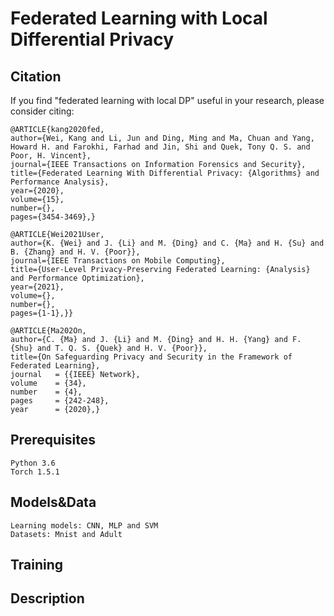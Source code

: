 Federated Learning with Local Differential Privacy
======
Citation
-----
If you find "federated learning with local DP" useful in your research, please consider citing:

    @ARTICLE{kang2020fed,
    author={Wei, Kang and Li, Jun and Ding, Ming and Ma, Chuan and Yang, Howard H. and Farokhi, Farhad and Jin, Shi and Quek, Tony Q. S. and Poor, H. Vincent},
    journal={IEEE Transactions on Information Forensics and Security}, 
    title={Federated Learning With Differential Privacy: {Algorithms} and Performance Analysis}, 
    year={2020},
    volume={15},
    number={},
    pages={3454-3469},}
    
    @ARTICLE{Wei2021User,
    author={K. {Wei} and J. {Li} and M. {Ding} and C. {Ma} and H. {Su} and B. {Zhang} and H. V. {Poor}},
    journal={IEEE Transactions on Mobile Computing}, 
    title={User-Level Privacy-Preserving Federated Learning: {Analysis} and Performance Optimization}, 
    year={2021},
    volume={},
    number={},
    pages={1-1},}}

    @ARTICLE{Ma202On,
    author={C. {Ma} and J. {Li} and M. {Ding} and H. H. {Yang} and F. {Shu} and T. Q. S. {Quek} and H. V. {Poor}},
    title={On Safeguarding Privacy and Security in the Framework of Federated Learning},
    journal   = {{IEEE} Network},
    volume    = {34},
    number    = {4},
    pages     = {242-248},
    year      = {2020},}

Prerequisites
-----
    Python 3.6
    Torch 1.5.1
Models&Data
-----
    Learning models: CNN, MLP and SVM
    Datasets: Mnist and Adult
Training
-----

Description
-----
